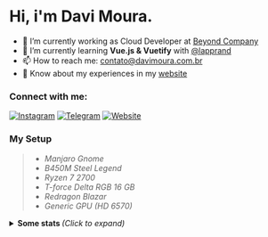 

# Hi, i'm Davi Moura. 

- 🔭 I’m currently working as Cloud Developer at [Beyond Company](https://beyondcompany.com.br)
- 🌱 I’m currently learning **Vue.js & Vuetify** with [@lapprand](https://github.com/lapprand)
- 📫 How to reach me: contato@davimoura.com.br
- 📄 Know about my experiences in my [website](https://davimoura.com)

### Connect with me:
[![Instagram](https://img.shields.io/badge/-Instagram-2CA5E0?style=for-the-badge&logo=instagram&logoColor=fff])](https://instagram.com/_davidev)
[![Telegram](https://img.shields.io/badge/-Telegram-2CA5E0?style=for-the-badge&logo=telegram&logoColor=fff])](https://t.me.com/davimoura)
[![Website](https://img.shields.io/badge/-Website-2CA5E0?style=for-the-badge&logo=Google-chrome&logoColor=fff])](https://davimoura.com.br)

### My Setup
<blockquote>
  <ul>
    <li><em>Manjaro Gnome</em></li>
    <li><em>B450M Steel Legend</em></li>
    <li><em>Ryzen 7 2700</em></li>
    <li><em>T-force Delta RGB 16 GB</em></li>
    <li><em>Redragon Blazar</em></li>
    <li><em>Generic GPU (HD 6570)</em></li>
  </ul>
</blockquote>

<details>
  <summary> <b> Some stats </b> <i>(Click to expand)</i> </summary>
  <br>
  
  <a href="https://github.com/anuraghazra/github-readme-stats">
    <img align="center" src="https://github-readme-stats.vercel.app/api?username=DaviSMoura&show_icons=true&count_private=true&theme=radical&hide=issues" />
  </a>
  
---
  
  <p>
    <a href="https://github.com/ryo-ma/github-profile-trophy" align="center">
      <img align="center" src="https://github-profile-trophy.vercel.app/?theme=dracula&margin-w=8&column=6&username=DaviSMoura" alt="Trophies" />
    </a>
  </p>
  
  <img src="https://github-readme-stats.vercel.app/api/top-langs/?username=DaviSMoura&layout=compact&langs_count=999&theme=radical" alt="Langs" />
</p>
<hr>
</details>
